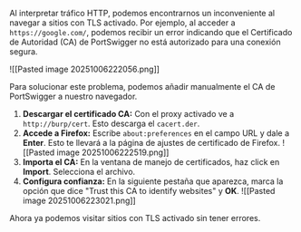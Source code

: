 Al interpretar tráfico HTTP, podemos encontrarnos un inconveniente al navegar a sitios con TLS activado. Por ejemplo, al acceder a `https://google.com/`, podemos recibir un error indicando que el Certificado de Autoridad (CA) de PortSwigger no está autorizado para una conexión segura.

![[Pasted image 20251006222056.png]]

Para solucionar este problema, podemos añadir manualmente el CA de PortSwigger a nuestro navegador.

1. **Descargar el certificado CA:** Con el proxy activado ve a `http://burp/cert`. Esto descarga el `cacert.der`.
2. **Accede a Firefox:** Escribe `about:preferences` en el campo URL y dale a **Enter**. Esto te llevará a la página de ajustes de certificado de Firefox.
   ![[Pasted image 20251006222519.png]]
3. **Importa el CA:** En la ventana de manejo de certificados, haz click en **Import**. Selecciona el archivo.
4. **Configura confianza:** En la siguiente pestaña que aparezca, marca la opción que dice "Trust this CA to identify websites" y **OK**.
   ![[Pasted image 20251006223021.png]]

Ahora ya podemos visitar sitios con TLS activado sin tener errores.